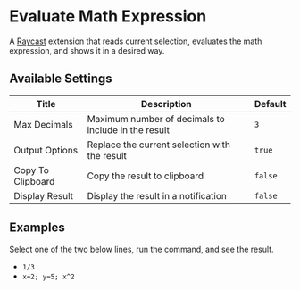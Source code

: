 # Evaluate Math Expression

A [Raycast](https://www.raycast.com/) extension that reads current selection, evaluates the math expression, and shows it in a desired way.

## Available Settings

| Title             | Description                                         | Default |
| ----------------- | --------------------------------------------------- | ------- |
| Max Decimals      | Maximum number of decimals to include in the result | `3`     |
| Output Options    | Replace the current selection with the result       | `true`  |
| Copy To Clipboard | Copy the result to clipboard                        | `false` |
| Display Result    | Display the result in a notification                | `false` |

## Examples

Select one of the two below lines, run the command, and see the result.

- `1/3`
- `x=2; y=5; x^2`
